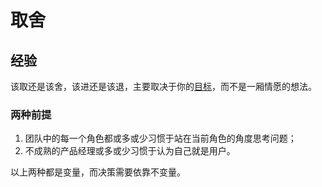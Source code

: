 # 取舍

## 经验

该取还是该舍，该进还是该退，主要取决于你的[目标](/chapter-3/Strategy.md)，而不是一厢情愿的想法。

### 两种前提

1. 团队中的每一个角色都或多或少习惯于站在当前角色的角度思考问题；
2. 不成熟的产品经理或多或少习惯于认为自己就是用户。

以上两种都是变量，而决策需要依靠不变量。



